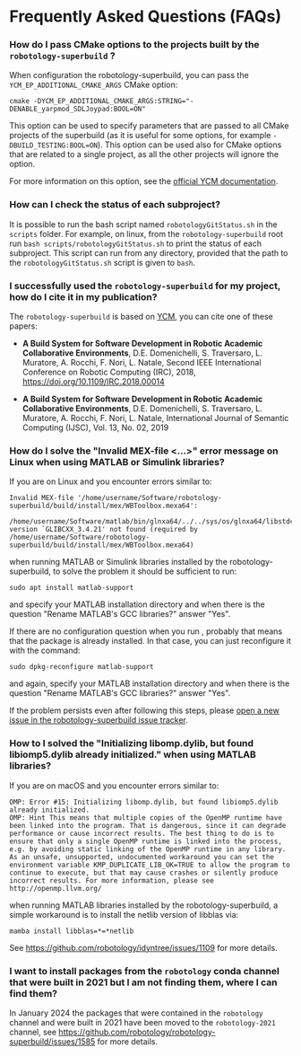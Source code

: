 Frequently Asked Questions (FAQs)
=================================

### How do I pass CMake options to the projects built by the `robotology-superbuild` ?

When configuration the robotology-superbuild, you can pass the `YCM_EP_ADDITIONAL_CMAKE_ARGS` CMake option:
~~~
cmake -DYCM_EP_ADDITIONAL_CMAKE_ARGS:STRING="-DENABLE_yarpmod_SDLJoypad:BOOL=ON"
~~~
This option can be used to specify parameters that are passed to all CMake projects of the superbuild (as it is useful for some options, for example `-DBUILD_TESTING:BOOL=ON`).
This option can be used also for CMake options that are related to a single project, as all the other projects will ignore the option.

For more information on this option, see the [official YCM documentation](http://robotology.github.io/ycm/gh-pages/latest/manual/ycm-superbuild.7.html#specifying-additional-cmake-arguments-for-all-subprojects).

### How can I check the status of each subproject?

It is possible to run the bash script named ``robotologyGitStatus.sh`` in the ``scripts`` folder. For example, on linux, from the ``robotology-superbuild`` root run ``bash scripts/robotologyGitStatus.sh`` to print the status of each subproject.
This script can run from any directory, provided that the path to the ``robotologyGitStatus.sh`` script is given to ``bash``.

### I successfully used the `robotology-superbuild` for my project, how do I cite it in my publication?

The `robotology-superbuild` is based on [YCM](https://github.com/robotology/ycm), you can cite one of these papers:

* **A Build System for Software Development in Robotic Academic Collaborative Environments**,
  D.E. Domenichelli, S. Traversaro, L. Muratore, A. Rocchi, F. Nori, L. Natale,
  Second IEEE International Conference on Robotic Computing (IRC), 2018,
  https://doi.org/10.1109/IRC.2018.00014

* **A Build System for Software Development in Robotic Academic Collaborative Environments**,
  D.E. Domenichelli, S. Traversaro, L. Muratore, A. Rocchi, F. Nori, L. Natale,
  International Journal of Semantic Computing (IJSC), Vol. 13, No. 02, 2019


### How do I solve the "Invalid MEX-file <...>" error message on Linux when using MATLAB or Simulink libraries?

If you are on Linux and you encounter errors similar to:
~~~
Invalid MEX-file '/home/username/Software/robotology-superbuild/build/install/mex/WBToolbox.mexa64':
 /home/username/Software/matlab/bin/glnxa64/../../sys/os/glnxa64/libstdc++.so.6:
version `GLIBCXX_3.4.21' not found (required by /home/username/Software/robotology-superbuild/build/install/mex/WBToolbox.mexa64)
~~~
when running MATLAB or Simulink libraries installed by the robotology-superbuild, to solve the problem it should be sufficient to run:
~~~
sudo apt install matlab-support
~~~
and specify your MATLAB installation directory and when there is the question "Rename MATLAB's GCC libraries?" answer "Yes".

If there are no configuration question when you run , probably that means that the package is already installed. In that case, you can just reconfigure it with the command:
~~~
sudo dpkg-reconfigure matlab-support
~~~
and again, specify your MATLAB installation directory and when there is the question "Rename MATLAB's GCC libraries?" answer "Yes".

If the problem persists even after following this steps, please [open a new issue in the robotology-superbuild issue tracker](https://github.com/robotology/robotology-superbuild/issues/new).


### How to I solved the "Initializing libomp.dylib, but found libiomp5.dylib already initialized." when using MATLAB libraries?

If you are on macOS and you encounter errors similar to:
~~~
OMP: Error #15: Initializing libomp.dylib, but found libiomp5.dylib already initialized.
OMP: Hint This means that multiple copies of the OpenMP runtime have been linked into the program. That is dangerous, since it can degrade performance or cause incorrect results. The best thing to do is to ensure that only a single OpenMP runtime is linked into the process, e.g. by avoiding static linking of the OpenMP runtime in any library. As an unsafe, unsupported, undocumented workaround you can set the environment variable KMP_DUPLICATE_LIB_OK=TRUE to allow the program to continue to execute, but that may cause crashes or silently produce incorrect results. For more information, please see http://openmp.llvm.org/
~~~
when running MATLAB libraries installed by the robotology-superbuild, a simple workaround is to install the netlib version of libblas via:
~~~
mamba install libblas=*=*netlib
~~~

See https://github.com/robotology/idyntree/issues/1109 for more details.

### I want to install packages from the `robotology` conda channel that were built in 2021 but I am not finding them, where I can find them?

In January 2024 the packages that were contained in the `robotology` channel and were built in 2021 have been moved to the `robotology-2021` channel, see https://github.com/robotology/robotology-superbuild/issues/1585 for more details.
